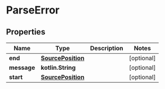 
# ParseError

## Properties
| Name | Type | Description | Notes |
| ------------ | ------------- | ------------- | ------------- |
| **end** | [**SourcePosition**](SourcePosition.md) |  |  [optional] |
| **message** | **kotlin.String** |  |  [optional] |
| **start** | [**SourcePosition**](SourcePosition.md) |  |  [optional] |



